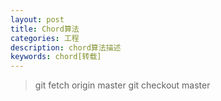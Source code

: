 ```yaml
---
layout: post
title: Chord算法
categories: 工程
description: chord算法描述
keywords: chord[转载]
---
```


> git fetch origin master
> git checkout master




